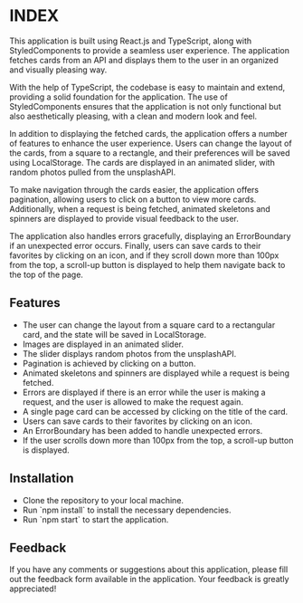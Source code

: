 <h1>INDEX</h1>
<p>
  This application is built using React.js and TypeScript, along with StyledComponents to provide a seamless user experience. The application fetches cards from an API and displays them to the user in an organized and visually pleasing way.

With the help of TypeScript, the codebase is easy to maintain and extend, providing a solid foundation for the application. The use of StyledComponents ensures that the application is not only functional but also aesthetically pleasing, with a clean and modern look and feel.

In addition to displaying the fetched cards, the application offers a number of features to enhance the user experience. Users can change the layout of the cards, from a square to a rectangle, and their preferences will be saved using LocalStorage. The cards are displayed in an animated slider, with random photos pulled from the unsplashAPI.

To make navigation through the cards easier, the application offers pagination, allowing users to click on a button to view more cards. Additionally, when a request is being fetched, animated skeletons and spinners are displayed to provide visual feedback to the user.

The application also handles errors gracefully, displaying an ErrorBoundary if an unexpected error occurs. Finally, users can save cards to their favorites by clicking on an icon, and if they scroll down more than 100px from the top, a scroll-up button is displayed to help them navigate back to the top of the page.
</p>
<h2>Features</h2>
<ul>
  <li>The user can change the layout from a square card to a rectangular card, and the state will be saved in LocalStorage.</li>
  <li>Images are displayed in an animated slider.</li>
  <li>The slider displays random photos from the unsplashAPI.</li>
  <li>Pagination is achieved by clicking on a button.</li>
  <li>Animated skeletons and spinners are displayed while a request is being fetched.</li>
  <li>Errors are displayed if there is an error while the user is making a request, and the user is allowed to make the request again.</li>
  <li>A single page card can be accessed by clicking on the title of the card.</li>
  <li>Users can save cards to their favorites by clicking on an icon.</li>
  <li>An ErrorBoundary has been added to handle unexpected errors.</li>
  <li>If the user scrolls down more than 100px from the top, a scroll-up button is displayed.</li>
</ul>
<h2>Installation</h2>
<ul>
  <li>Clone the repository to your local machine.</li>
  <li>Run `npm install` to install the necessary dependencies.</li>
  <li>Run `npm start` to start the application.</li>
</ul>
<h2>Feedback</h2>
<p>If you have any comments or suggestions about this application, please fill out the feedback form available in the application. Your feedback is greatly appreciated!</p>
